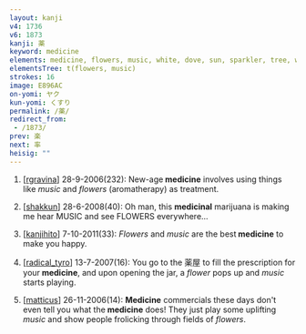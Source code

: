 ```yaml
---
layout: kanji
v4: 1736
v6: 1873
kanji: 薬
keyword: medicine
elements: medicine, flowers, music, white, dove, sun, sparkler, tree, wood
elementsTree: t(flowers, music)
strokes: 16
image: E896AC
on-yomi: ヤク
kun-yomi: くすり
permalink: /薬/
redirect_from:
 - /1873/
prev: 楽
next: 率
heisig: ""
---
```


1) [<a href="http://kanji.koohii.com/profile/rgravina">rgravina</a>] 28-9-2006(232): New-age<strong> medicine</strong> involves using things like <em>music</em> and <em>flowers</em> (aromatherapy) as treatment.

2) [<a href="http://kanji.koohii.com/profile/shakkun">shakkun</a>] 28-6-2008(40): Oh man, this <strong>medicinal</strong> marijuana is making me hear MUSIC and see FLOWERS everywhere...

3) [<a href="http://kanji.koohii.com/profile/kanjihito">kanjihito</a>] 7-10-2011(33): <em>Flowers</em> and <em>music</em> are the best<strong> medicine</strong> to make you happy.

4) [<a href="http://kanji.koohii.com/profile/radical_tyro">radical_tyro</a>] 13-7-2007(16): You go to the 薬屋 to fill the prescription for your<strong> medicine</strong>, and upon opening the jar, a <em>flower</em> pops up and <em>music</em> starts playing.

5) [<a href="http://kanji.koohii.com/profile/matticus">matticus</a>] 26-11-2006(14): <strong>Medicine</strong> commercials these days don&#039;t even tell you what the<strong> medicine</strong> does! They just play some uplifting <em>music</em> and show people frolicking through fields of <em>flowers</em>.

